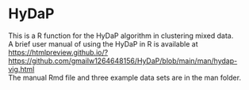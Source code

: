 # HyDaP
This is a R function for the HyDaP algorithm in clustering mixed data. <br/>
A brief user manual of using the HyDaP in R is available at https://htmlpreview.github.io/?https://github.com/gmailw1264648156/HyDaP/blob/main/man/hydap-vig.html <br/>
The manual Rmd file and three example data sets are in the man folder.

